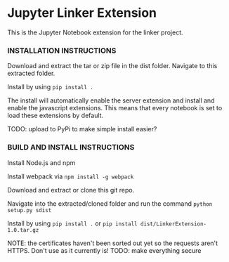 # Jupyter Linker Extension

This is the Jupyter Notebook extension for the linker project.

### INSTALLATION INSTRUCTIONS

Download and extract the tar or zip file in the dist folder. Navigate to this extracted folder.

Install by using `pip install .`

The install will automatically enable the server extension and install and enable the javascript extensions. This means that every notebook is set to load these extensions by default.

TODO: upload to PyPi to make simple install easier?

### BUILD AND INSTALL INSTRUCTIONS

Install Node.js and npm

Install webpack via `npm install -g webpack`

Download and extract or clone this git repo.

Navigate into the extracted/cloned folder and run the command `python setup.py sdist`

Install by using `pip install .` or `pip install dist/LinkerExtension-1.0.tar.gz`



NOTE: the certificates haven't been sorted out yet so the requests aren't HTTPS. Don't use as it currently is! TODO: make everything secure 